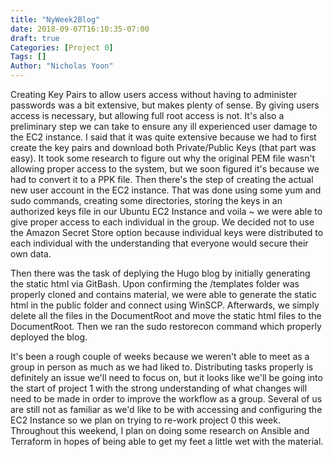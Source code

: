 ```yaml
---
title: "NyWeek2Blog"
date: 2018-09-07T16:10:35-07:00
draft: true
Categories: [Project 0]
Tags: []
Author: "Nicholas Yoon"
---
```


Creating Key Pairs to allow users access without having to administer passwords was a bit extensive, but makes plenty of sense. By giving users access is necessary, 
but allowing full root access is not. It's also a preliminary step we can take to ensure any ill experienced user damage to the EC2 instance. I said that it was quite 
extensive because we had to first create the key pairs and download both Private/Public Keys (that part was easy). It took some research to figure out why the original 
PEM file wasn't allowing proper access to the system, but we soon figured it's because we had to convert it to a PPK file. Then there's the step of creating the actual
new user account in the EC2 instance. That was done using some yum and sudo commands, creating some directories, storing the keys in an authorized keys file in our 
Ubuntu EC2 Instance and voila ~ we were able to give proper access to each individual in the group. We decided not to use the Amazon Secret Store option because individual
keys were distributed to each individual with the understanding that everyone would secure their own data. 

Then there was the task of deplying the Hugo blog by initially generating the static html via GitBash. Upon confirming the /templates folder was properly cloned and contains
material, we were able to generate the static html in the public folder and connect using WinSCP. Afterwards, we simply delete all the files in the DocumentRoot and move the 
static html files to the DocumentRoot. Then we ran the sudo restorecon command which properly deployed the blog. 

It's been a rough couple of weeks because we weren't able to meet as a group in person as much as we had liked to. Distributing tasks properly is definitely an issue we'll
need to focus on, but it looks like we'll be going into the start of project 1 with the strong understanding of what changes will need to be made in order to improve the
workflow as a group. Several of us are still not as familiar as we'd like to be with accessing and configuring the EC2 Instance so we plan on trying to re-work project 0 this week. 
Throughout this weekend, I plan on doing some research on Ansible and Terraform in hopes of being able to get my feet a little wet with the material. 


